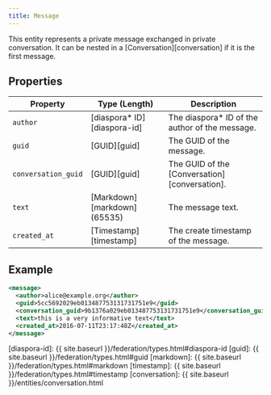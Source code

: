 ```yaml
---
title: Message
---
```


This entity represents a private message exchanged in private conversation. It can be nested in a
[Conversation][conversation] if it is the first message.

## Properties

| Property            | Type (Length)                | Description                                     |
| ------------------- | ---------------------------- | ----------------------------------------------- |
| `author`            | [diaspora\* ID][diaspora-id] | The diaspora\* ID of the author of the message. |
| `guid`              | [GUID][guid]                 | The GUID of the message.                        |
| `conversation_guid` | [GUID][guid]                 | The GUID of the [Conversation][conversation].   |
| `text`              | [Markdown][markdown] (65535) | The message text.                               |
| `created_at`        | [Timestamp][timestamp]       | The create timestamp of the message.            |

## Example

~~~xml
<message>
  <author>alice@example.org</author>
  <guid>5cc5692029eb013487753131731751e9</guid>
  <conversation_guid>9b1376a029eb013487753131731751e9</conversation_guid>
  <text>this is a very informative text</text>
  <created_at>2016-07-11T23:17:48Z</created_at>
</message>
~~~

[diaspora-id]: {{ site.baseurl }}/federation/types.html#diaspora-id
[guid]: {{ site.baseurl }}/federation/types.html#guid
[markdown]: {{ site.baseurl }}/federation/types.html#markdown
[timestamp]: {{ site.baseurl }}/federation/types.html#timestamp
[conversation]: {{ site.baseurl }}/entities/conversation.html
